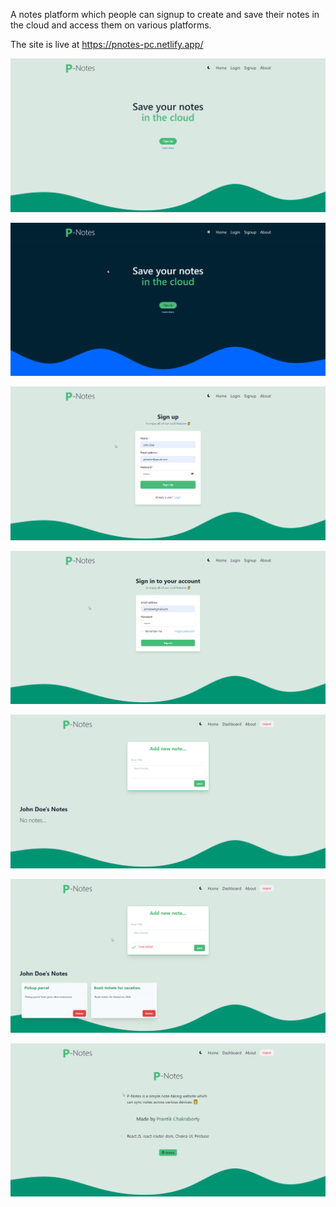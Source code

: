 A notes platform which people can signup to create and save their notes in the cloud and access them on various platforms.

The site is live at https://pnotes-pc.netlify.app/
 
![alt text](https://github.com/prantik007/pnotes/blob/master/1.png?raw=true)

![alt text](https://github.com/prantik007/pnotes/blob/master/2.png?raw=true)

![alt text](https://github.com/prantik007/pnotes/blob/master/3.png?raw=true)

![alt text](https://github.com/prantik007/pnotes/blob/master/4.png?raw=true)

![alt text](https://github.com/prantik007/pnotes/blob/master/5.png?raw=true)

![alt text](https://github.com/prantik007/pnotes/blob/master/6.png?raw=true)

![alt text](https://github.com/prantik007/pnotes/blob/master/7.png?raw=true)
